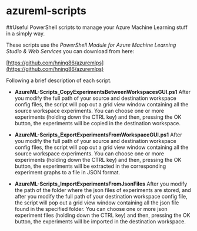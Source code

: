 # azureml-scripts
##Useful PowerShell scripts to manage your Azure Machine Learning stuff in a simply way.

These scripts use the *PowerShell Module for Azure Machine Learning Studio & Web Services* you can download from here:

[https://github.com/hning86/azuremlps](https://github.com/hning86/azuremlps)

Following a brief description of each script.



* **AzureML-Scripts_CopyExperimentsBetweenWorkspacesGUI.ps1**
After you modify the full path of your source and destination workspace config files, the script will pop out a grid view window containing all the source workspace experiments. You can choose one or more experiments (holding down the CTRL key) and then, pressing the OK button, the experiments will be copied in the destination workspace.

* **AzureML-Scripts_ExportExperimentsFromWorkspaceGUI.ps1**
After you modify the full path of your source and destination workspace config files, the script will pop out a grid view window containing all the source workspace experiments. You can choose one or more experiments (holding down the CTRL key) and then, pressing the OK button, the experiments will be extracted in the corresponding experiment graphs to a file in JSON format.

* **AzureML-Scripts_ImportExperimentsFromJsonFiles**
After you modify the path of the folder where the json files of experiments are stored, and after you modify the full path of your destination workspace config file, the script will pop out a grid view window containing all the json file found in the specified folder. You can choose one or more json experiment files (holding down the CTRL key) and then, pressing the OK button, the experiments will be imported in the destination workspace.
